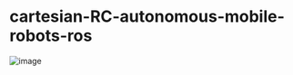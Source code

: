 # cartesian-RC-autonomous-mobile-robots-ros

![image](https://github.com/user-attachments/assets/9a17a308-2cf0-45af-83d0-4ed4cfe263f4)
